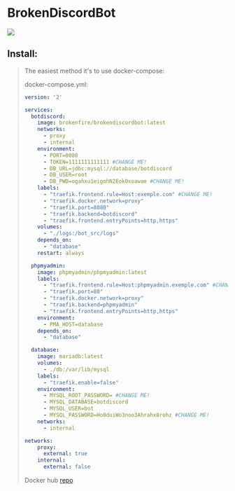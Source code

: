 # BrokenDiscordBot
[![](https://dockerbuildbadges.quelltext.eu/status.svg?organization=brokenfire&repository=brokendiscordbot)](https://hub.docker.com/r/brokenfire/brokendiscordbot/)
## Install:
 
> The easiest method it's to use docker-compose:
> 
> docker-compose.yml:
> ```YAML
> version: '2'
> 
> services:
>   botdiscord:
>     image: brokenfire/brokendiscordbot:latest
>     networks:
>       - proxy
>       - internal
>     environment:
>       - PORT=8080
>       - TOKEN=1111111111111 #CHANGE ME!
>       - DB_URL=jdbc:mysql://database/botdiscord 
>       - DB_USER=root 
>       - DB_PWD=ogahxu1eigohN2Eok0xoawae #CHANGE ME!
>     labels:
>       - "traefik.frontend.rule=Host:exemple.com" #CHANGE ME!
>       - "traefik.docker.network=proxy"
>       - "traefik.port=8080"
>       - "traefik.backend=botdiscord"
>       - "traefik.frontend.entryPoints=http,https"
>     volumes:
>       - "./logs:/bot_src/logs"
>     depends_on:
>       - "database"
>     restart: always
> 
>   phpmyadmin:
>     image: phpmyadmin/phpmyadmin:latest
>     labels:
>       - "traefik.frontend.rule=Host:phpmyadmin.exemple.com" #CHANGE ME!
>       - "traefik.port=80"
>       - "traefik.docker.network=proxy"
>       - "traefik.backend=phpmyadmin"
>       - "traefik.frontend.entryPoints=http,https"
>     environment:
>       - PMA_HOST=database
>     depends_on:
>       - "database"
>
>   database:
>     image: mariadb:latest
>     volumes:
>       - ./db:/var/lib/mysql
>     labels:
>       - "traefik.enable=false"
>     environment:
>       - MYSQL_ROOT_PASSWORD= #CHANGE ME!
>       - MYSQL_DATABASE=botdiscord
>       - MYSQL_USER=bot
>       - MYSQL_PASSWORD=Ho0duiWo3noo3Ahrahx0rohz #CHANGE ME!
>     networks:
>       - internal
>
> networks:
>     proxy:
>       external: true
>     internal:
>       external: false
> ```
> Docker hub [repo](https://hub.docker.com/r/brokenfire/brokendiscordbot/) 

